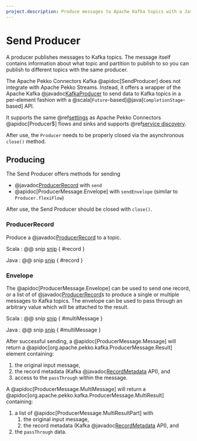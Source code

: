 ```yaml
---
project.description: Produce messages to Apache Kafka topics with a Java or Scala future API.
---
```

# Send Producer

A producer publishes messages to Kafka topics. The message itself contains information about what topic and partition to publish to so you can publish to different topics with the same producer.

The Apache Pekko Connectors Kafka @apidoc[SendProducer] does not integrate with Apache Pekko Streams. Instead, it offers a wrapper of the Apache Kafka @javadoc[KafkaProducer](org.apache.kafka.clients.producer.KafkaProducer) to send data to Kafka topics in a per-element fashion with a @scala[`Future`-based]@java[`CompletionStage`-based] API.

It supports the same @ref[settings](producer.md#settings) as Apache Pekko Connectors @apidoc[Producer$] flows and sinks and supports @ref[service discovery](discovery.md).

After use, the `Producer` needs to be properly closed via the asynchronous `close()` method.

## Producing

The Send Producer offers methods for sending

* @javadoc[ProducerRecord](org.apache.kafka.clients.producer.ProducerRecord) with `send`
* @apidoc[ProducerMessage.Envelope] with `sendEnvelope` (similar to `Producer.flexiFlow`)

After use, the Send Producer should be closed with `close()`.

### ProducerRecord

Produce a @javadoc[ProducerRecord](org.apache.kafka.clients.producer.ProducerRecord) to a topic.

Scala
: @@ snip [snip](/tests/src/test/scala/docs/scaladsl/SendProducerSpec.scala) { #record }

Java
: @@ snip [snip](/java-tests/src/test/java/docs/javadsl/SendProducerTest.java) { #record }


### Envelope

The @apidoc[ProducerMessage.Envelope] can be used to send one record, or a list of of @javadoc[ProducerRecord](org.apache.kafka.clients.producer.ProducerRecord)s to produce a single or multiple messages to Kafka topics. The envelope can be used to pass through an arbitrary value which will be attached to the result.

Scala
: @@ snip [snip](/tests/src/test/scala/docs/scaladsl/SendProducerSpec.scala) { #multiMessage }

Java
: @@ snip [snip](/java-tests/src/test/java/docs/javadsl/SendProducerTest.java) { #multiMessage }

After successful sending, a @apidoc[ProducerMessage.Message] will return a @apidoc[org.apache.pekko.kafka.ProducerMessage.Result] element containing:

 1. the original input message,
 1. the record metadata (Kafka @javadoc[RecordMetadata](org.apache.kafka.clients.producer.RecordMetadata) API), and
 1. access to the `passThrough` within the message.

A @apidoc[ProducerMessage.MultiMessage] will return a @apidoc[org.apache.pekko.kafka.ProducerMessage.MultiResult] containing:

 1. a list of @apidoc[ProducerMessage.MultiResultPart] with
    1. the original input message,
    1. the record metadata (Kafka @javadoc[RecordMetadata](org.apache.kafka.clients.producer.RecordMetadata) API), and
 1. the `passThrough` data.
